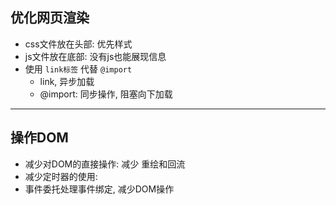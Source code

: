 ## 优化网页渲染

* css文件放在头部: 优先样式
* js文件放在底部: 没有js也能展现信息
* 使用 `link标签` 代替 `@import` 
  * link, 异步加载
  * @import: 同步操作, 阻塞向下加载
  
***

## 操作DOM

* 减少对DOM的直接操作: 减少 重绘和回流
* 减少定时器的使用: 
* 事件委托处理事件绑定, 减少DOM操作

